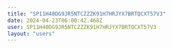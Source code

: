 ```yaml
---
title: "SP11H40DG9JR5NTCZZZK91H7HRJYX7BRTQCXT57V3"
date: 2024-04-23T06:00:42.468Z
user: SP11H40DG9JR5NTCZZZK91H7HRJYX7BRTQCXT57V3
layout: "users"
---
```

    